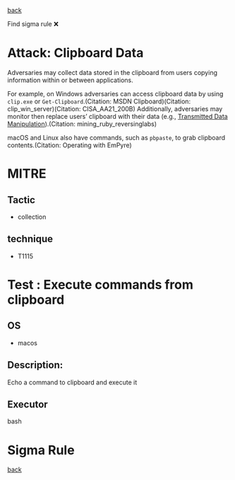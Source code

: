 
[back](../index.md)

Find sigma rule :x: 

# Attack: Clipboard Data 

Adversaries may collect data stored in the clipboard from users copying information within or between applications. 

For example, on Windows adversaries can access clipboard data by using <code>clip.exe</code> or <code>Get-Clipboard</code>.(Citation: MSDN Clipboard)(Citation: clip_win_server)(Citation: CISA_AA21_200B) Additionally, adversaries may monitor then replace users’ clipboard with their data (e.g., [Transmitted Data Manipulation](https://attack.mitre.org/techniques/T1565/002)).(Citation: mining_ruby_reversinglabs)

macOS and Linux also have commands, such as <code>pbpaste</code>, to grab clipboard contents.(Citation: Operating with EmPyre)

# MITRE
## Tactic
  - collection


## technique
  - T1115


# Test : Execute commands from clipboard
## OS
  - macos


## Description:
Echo a command to clipboard and execute it

## Executor
bash

# Sigma Rule


[back](../index.md)
